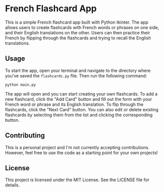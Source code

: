 # French Flashcard App

This is a simple French flashcard app built with Python tkinter. The app allows users to create flashcards with French words or phrases on one side, and their English translations on the other. Users can then practice their French by flipping through the flashcards and trying to recall the English translations.

## Usage

To start the app, open your terminal and navigate to the directory where you've saved the `flashcards.py` file. Then run the following command:

`python main.py`

The app will open and you can start creating your own flashcards. To add a new flashcard, click the "Add Card" button and fill out the form with your French word or phrase and its English translation. To flip through the flashcards, click the "Next Card" button. You can also edit or delete existing flashcards by selecting them from the list and clicking the corresponding button.

## Contributing

This is a personal project and I'm not currently accepting contributions. However, feel free to use the code as a starting point for your own projects!

## License

This project is licensed under the MIT License. See the LICENSE file for details.


